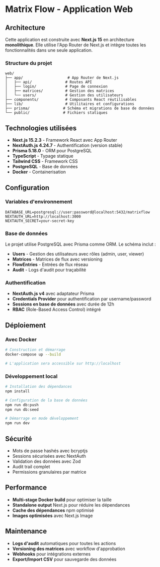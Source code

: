 # Matrix Flow - Application Web

## Architecture

Cette application est construite avec **Next.js 15** en architecture **monolithique**. Elle utilise l'App Router de Next.js et intègre toutes les fonctionnalités dans une seule application.

### Structure du projet

```
web/
├── app/                    # App Router de Next.js
│   ├── api/               # Routes API
│   ├── login/             # Page de connexion
│   ├── matrices/          # Gestion des matrices
│   └── users/             # Gestion des utilisateurs
├── components/            # Composants React réutilisables
├── lib/                   # Utilitaires et configurations
├── prisma/               # Schéma et migrations de base de données
└── public/               # Fichiers statiques
```

## Technologies utilisées

- **Next.js 15.2.3** - Framework React avec App Router
- **NextAuth.js 4.24.7** - Authentification (version stable)
- **Prisma 5.18.0** - ORM pour PostgreSQL
- **TypeScript** - Typage statique
- **Tailwind CSS** - Framework CSS
- **PostgreSQL** - Base de données
- **Docker** - Containerisation

## Configuration

### Variables d'environnement

```env
DATABASE_URL=postgresql://user:password@localhost:5432/matrixflow
NEXTAUTH_URL=http://localhost:3000
NEXTAUTH_SECRET=your-secret-key
```

### Base de données

Le projet utilise PostgreSQL avec Prisma comme ORM. Le schéma inclut :

- **Users** - Gestion des utilisateurs avec rôles (admin, user, viewer)
- **Matrices** - Matrices de flux avec versioning
- **FlowEntries** - Entrées de flux réseau
- **Audit** - Logs d'audit pour traçabilité

### Authentification

- **NextAuth.js v4** avec adaptateur Prisma
- **Credentials Provider** pour authentification par username/password
- **Sessions en base de données** avec durée de 12h
- **RBAC** (Role-Based Access Control) intégré

## Déploiement

### Avec Docker

```bash
# Construction et démarrage
docker-compose up --build

# L'application sera accessible sur http://localhost
```

### Développement local

```bash
# Installation des dépendances
npm install

# Configuration de la base de données
npm run db:push
npm run db:seed

# Démarrage en mode développement
npm run dev
```

## Sécurité

- Mots de passe hashés avec bcryptjs
- Sessions sécurisées avec NextAuth
- Validation des données avec Zod
- Audit trail complet
- Permissions granulaires par matrice

## Performance

- **Multi-stage Docker build** pour optimiser la taille
- **Standalone output** Next.js pour réduire les dépendances
- **Cache des dépendances** npm optimisé
- **Images optimisées** avec Next.js Image

## Maintenance

- **Logs d'audit** automatiques pour toutes les actions
- **Versioning des matrices** avec workflow d'approbation
- **Webhooks** pour intégrations externes
- **Export/Import CSV** pour sauvegarde des données